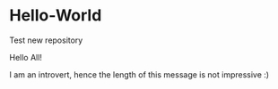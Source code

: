 # Hello-World
Test new repository

Hello All!

I am an introvert, hence the length of this message is not impressive :)
